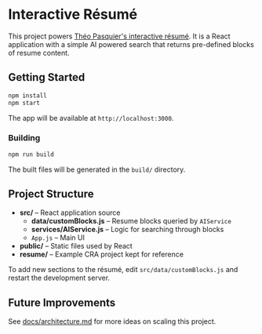 # Interactive Résumé

This project powers [Théo Pasquier's interactive résumé](https://theocat0.github.io/resume/). It is a React application with a simple AI powered search that returns pre-defined blocks of resume content.

## Getting Started

```bash
npm install
npm start
```

The app will be available at `http://localhost:3000`.

### Building

```bash
npm run build
```

The built files will be generated in the `build/` directory.

## Project Structure

- **src/** – React application source
  - **data/customBlocks.js** – Resume blocks queried by `AIService`
  - **services/AIService.js** – Logic for searching through blocks
  - `App.js` – Main UI
- **public/** – Static files used by React
- **resume/** – Example CRA project kept for reference

To add new sections to the résumé, edit `src/data/customBlocks.js` and restart the development server.

## Future Improvements

See [docs/architecture.md](docs/architecture.md) for more ideas on scaling this project.
